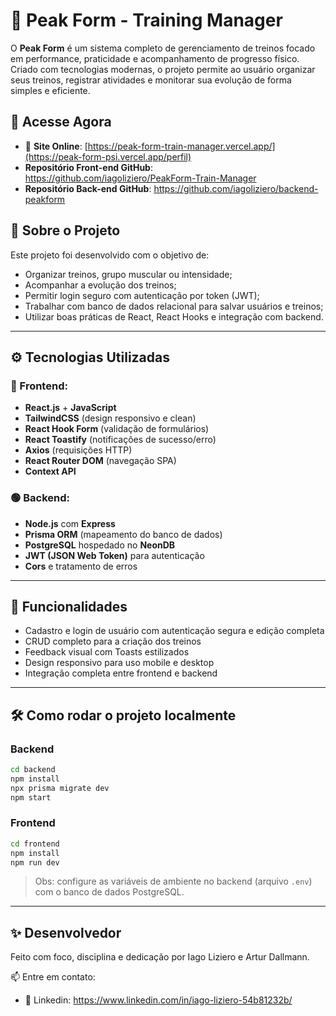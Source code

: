 
# 💪 Peak Form - Training Manager

O **Peak Form** é um sistema completo de gerenciamento de treinos focado em performance, praticidade e acompanhamento de progresso físico. Criado com tecnologias modernas, o projeto permite ao usuário organizar seus treinos, registrar atividades e monitorar sua evolução de forma simples e eficiente.

## 🚀 Acesse Agora

- 🔗 **Site Online**: [https://peak-form-train-manager.vercel.app/](https://peak-form-psi.vercel.app/perfil)
-  **Repositório Front-end GitHub**: https://github.com/iagoliziero/PeakForm-Train-Manager
-  **Repositório Back-end GitHub**: https://github.com/iagoliziero/backend-peakform

## 🧠 Sobre o Projeto

Este projeto foi desenvolvido com o objetivo de:

- Organizar treinos, grupo muscular ou intensidade;
- Acompanhar a evolução dos treinos;
- Permitir login seguro com autenticação por token (JWT);
- Trabalhar com banco de dados relacional para salvar usuários e treinos;
- Utilizar boas práticas de React, React Hooks e integração com backend.

---

## ⚙️ Tecnologias Utilizadas

### 🔵 Frontend:
- **React.js** + **JavaScript**
- **TailwindCSS** (design responsivo e clean)
- **React Hook Form** (validação de formulários)
- **React Toastify** (notificações de sucesso/erro)
- **Axios** (requisições HTTP)
- **React Router DOM** (navegação SPA)
- **Context API**

### 🟢 Backend:
- **Node.js** com **Express**
- **Prisma ORM** (mapeamento do banco de dados)
- **PostgreSQL** hospedado no **NeonDB**
- **JWT (JSON Web Token)** para autenticação
- **Cors** e tratamento de erros

---

## 🔐 Funcionalidades

- Cadastro e login de usuário com autenticação segura e edição completa
- CRUD completo para a criação dos treinos
- Feedback visual com Toasts estilizados
- Design responsivo para uso mobile e desktop
- Integração completa entre frontend e backend

---

## 🛠️ Como rodar o projeto localmente

### Backend
```bash
cd backend
npm install
npx prisma migrate dev
npm start
````

### Frontend

```bash
cd frontend
npm install
npm run dev
```

> Obs: configure as variáveis de ambiente no backend (arquivo `.env`) com o banco de dados PostgreSQL.

---

## ✨ Desenvolvedor

Feito com foco, disciplina e dedicação por Iago Liziero e Artur Dallmann.

📫 Entre em contato:

* 💼 Linkedin: https://www.linkedin.com/in/iago-liziero-54b81232b/

